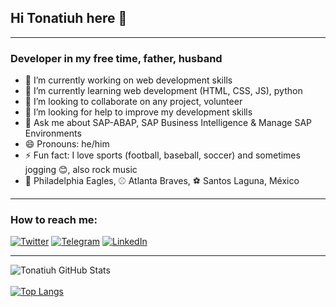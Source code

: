 ## Hi Tonatiuh here 👋
---
### Developer in my free time, father, husband

- 🔭 I’m currently working on web development skills
- 🌱 I’m currently learning web development (HTML, CSS, JS), python
- 👯 I’m looking to collaborate on any project, volunteer
- 🤔 I’m looking for help to improve my development skills
- 💬 Ask me about SAP-ABAP, SAP Business Intelligence & Manage SAP Environments
- 😄 Pronouns: he/him
- ⚡ Fun fact: I love sports (football, baseball, soccer) and sometimes jogging 😊, also rock music
- 🏈 Philadelphia Eagles, ⚾ Atlanta Braves, ⚽ Santos Laguna, México

---
### How to reach me:
<a href="https://twitter.com/cshkrs" target="_blank"><img alt="Twitter" src="https://img.shields.io/badge/@cshkrs%20-%231DA1F2.svg?&style=for-the-badge&logo=Twitter&logoColor=white"/></a>
<a href="https://t.me/cshkrs" target="_blank"><img alt="Telegram" src="https://img.shields.io/badge/Telegram-2CA5E0?style=for-the-badge&logo=telegram&logoColor=white"/></a>
<a href="https://www.linkedin.com/in/t-morales" target="_blank"><img alt="LinkedIn" src="https://img.shields.io/badge/linkedin%20-%230077B5.svg?&style=for-the-badge&logo=linkedin&logoColor=white"/></a><br>

---  
![Tonatiuh GitHub Stats](https://github-readme-stats.vercel.app/api?username=blackc0mb&show_icons=true)<br>
<br>
[![Top Langs](https://github-readme-stats.vercel.app/api/top-langs/?username=blackc0mb&layout=compact)](https://github.com/anuraghazra/github-readme-stats)<br>

<!-- - [Twitter @cshkrs](https://twitter.com/cshkrs)
- [Linkedin](https://www.linkedin.com/in/t-morales)
- [Telegram](https://t.me/cshkrs) -->